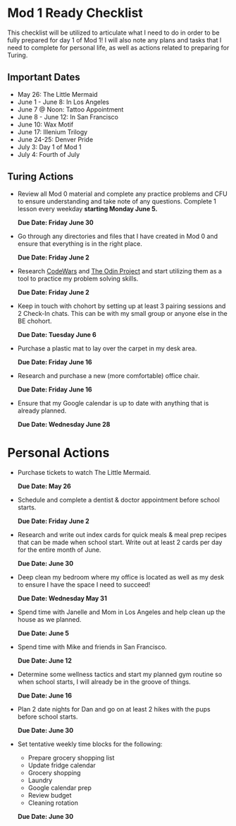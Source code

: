 # Mod 1 Ready Checklist
This checklist will be utilized to articulate what I need to do in order to be fully prepared for day 1 of Mod 1! I will also note any plans and tasks that I need to complete for personal life, as well as actions related to preparing for Turing. 

## Important Dates
- May 26: The Little Mermaid
- June 1 - June 8: In Los Angeles
- June 7 @ Noon: Tattoo Appointment 
- June 8 - June 12: In San Francisco
- June 10: Wax Motif 
- June 17: Illenium Trilogy
- June 24-25: Denver Pride
- July 3: Day 1 of Mod 1
- July 4: Fourth of July

## Turing Actions
- Review all Mod 0 material and complete any practice problems and CFU to ensure understanding and take note of any questions. Complete 1 lesson every weekday **starting Monday June 5.**

    **Due Date: Friday June 30**
- Go through any directories and files that I have created in Mod 0 and ensure that everything is in the right place. 

    **Due Date: Friday June 2**
- Research [CodeWars](https://www.codewars.com/) and [The Odin Project](https://www.theodinproject.com/lessons/foundations-problem-solving) and start utilizing them as a tool to practice my problem solving skills. 
    
    **Due Date: Friday June 2** 
- Keep in touch with chohort by setting up at least 3 pairing sessions and 2 Check-In chats. This can be with my small group or anyone else in the BE chohort.

    **Due Date: Tuesday June 6**
- Purchase a plastic mat to lay over the carpet in my desk area.

    **Due Date: Friday June 16**
- Research and purchase a new (more comfortable) office chair.

    **Due Date:  Friday June 16**
- Ensure that my Google calendar is up to date with anything that is already planned.  

    **Due Date: Wednesday June 28**

# Personal Actions
- Purchase tickets to watch The Little Mermaid. 

    **Due Date: May 26**
- Schedule and complete a dentist & doctor appointment before school starts.

    **Due Date: Friday June 2** 
- Research and write out index cards for quick meals & meal prep recipes that can be made when school start. Write out at least 2 cards per day for the entire month of June.

    **Due Date: June 30**
- Deep clean my bedroom where my office is located as well as my desk to ensure I have the space I need to succeed! 

    **Due Date: Wednesday May 31**  
- Spend time with Janelle and Mom in Los Angeles and help clean up the house as we planned. 

    **Due Date: June 5**  

- Spend time with Mike and friends in San Francisco. 
    
    **Due Date: June 12**  

- Determine some wellness tactics and start my planned gym routine so when school starts, I will already be in the groove of things. 

    **Due Date: June 16**  

- Plan 2 date nights for Dan and go on at least 2 hikes with the pups before school starts. 

    **Due Date: June 30**  

- Set tentative weekly time blocks for the following:
    - Prepare grocery shopping list 
    - Update fridge calendar 
    - Grocery shopping
    - Laundry 
    - Google calendar prep 
    - Review budget 
    - Cleaning rotation


     **Due Date: June 30**

 





